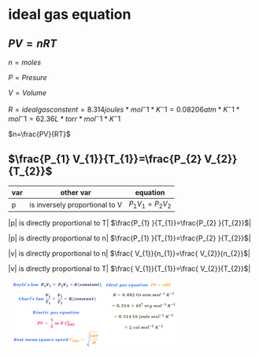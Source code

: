 
# ideal gas equation

## $PV=nRT$

$n = moles$

$P = Presure$

$V = Volume$

$R = idealgasconstent = 8.314 joules * mol^-1 * K^-1 = 0.08206 atm * K^-1 * mol^-1 =
62.36 L * torr * mol^-1 * K^-1$

$n=\frac{PV}{RT}$

## $\frac{P_{1} V_{1}}{T_{1}}=\frac{P_{2}  V_{2}}{T_{2}}$
|var|other var|equation|
|---|---|---|
|p| is inversely proportional to V| $P_1V_1=P_2V_2$|

|p| is directly proportional to T| $\frac{P_{1} }{T_{1}}=\frac{P_{2}  }{T_{2}}$|

|p| is directly proportional to n| $\frac{P_{1} }{T_{1}}=\frac{P_{2} }{T_{2}}$|

|v| is directly proportional to n| $\frac{ V_{1}}{n_{1}}=\frac{ V_{2}}{n_{2}}$|

|v| is directly proportional to T|  $\frac{ V_{1}}{T_{1}}=\frac{ V_{2}}{T_{2}}$|

![picture of equations](chem.png)

